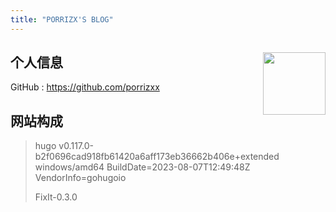 ```yaml
---
title: "PORRIZX'S BLOG"
---
```


[//]: # ({{< music auto="https://music.163.com/#/song?id=2086529025" >}})

## 个人信息 <img src="https://blog.porrizx.cc:9004/data/blog-img/minio-blog-pic/logo.png" align='right' style="height:100px"/>

GitHub : https://github.com/porrizxx

## 网站构成

> hugo v0.117.0-b2f0696cad918fb61420a6aff173eb36662b406e+extended windows/amd64 BuildDate=2023-08-07T12:49:48Z
> VendorInfo=gohugoio
>
> FixIt-0.3.0

